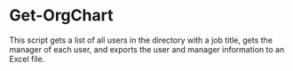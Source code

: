 # Get-OrgChart
This script gets a list of all users in the directory with a job title, gets the manager of each user, and exports the user and manager information to an Excel file.
